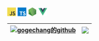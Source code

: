 <code><img height="20" alt="javascript" src="https://raw.githubusercontent.com/github/explore/80688e429a7d4ef2fca1e82350fe8e3517d3494d/topics/javascript/javascript.png"></code>
<code><img height="20" alt="typescript" src="https://raw.githubusercontent.com/github/explore/80688e429a7d4ef2fca1e82350fe8e3517d3494d/topics/typescript/typescript.png"></code>
<code><img height="20" alt="nodejs" src="https://raw.githubusercontent.com/github/explore/80688e429a7d4ef2fca1e82350fe8e3517d3494d/topics/nodejs/nodejs.png"></code>
<code><img height="20" alt="nodejs" src="https://raw.githubusercontent.com/github/explore/80688e429a7d4ef2fca1e82350fe8e3517d3494d/topics/vue/vue.png"></code>

| <a href="https://github.com/gogechang"><img align="center" src="https://github-readme-stats.vercel.app/api?username=GoGechang&count_private=true&show_icons=true&hide_border=true" alt="gogechang的github" /></a> | <a href="https://github.com/gogechang"><img align="center" src="https://github-readme-stats.vercel.app/api/top-langs/?username=gogechang&layout=compact&theme=buefy&hide_border=true" /></a> |
| ----------------------------------------------------------------------------------------------------------------------------------------------------------------------------------------------------------------- | -------------------------------------------------------------------------------------------------------------------------------------------------------------------------------------------- |
